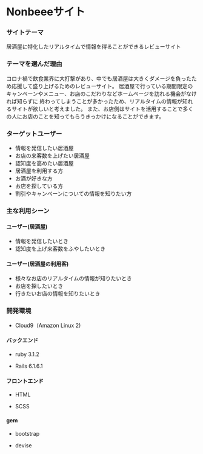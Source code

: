 # Nonbeeeサイト

### サイトテーマ

居酒屋に特化したリアルタイムで情報を得ることができるレビューサイト

### テーマを選んだ理由

コロナ禍で飲食業界に大打撃があり、中でも居酒屋は大きくダメージを負ったため応援して盛り上げるためのレビューサイト。
居酒屋で行っている期間限定のキャンペーンやメニュー、お店のこだわりなどホームページを訪れる機会がなければ知らずに
終わってしまうことが多かったため、リアルタイムの情報が知れるサイトが欲しいと考えました。
また、お店側はサイトを活用することで多くの人にお店のことを知ってもらうきっかけになることができます。

### ターゲットユーザー

* 情報を発信したい居酒屋
* お店の来客数を上げたい居酒屋
* 認知度を高めたい居酒屋
* 居酒屋を利用する方
* お酒が好きな方
* お店を探している方
* 割引やキャンペーンについての情報を知りたい方

### 主な利用シーン

#### ユーザー(居酒屋)

* 情報を発信したいとき
* 認知度を上げ来客数をふやしたいとき

#### ユーザー(居酒屋の利用客)
* 様々なお店のリアルタイムの情報が知りたいとき
* お店を探したいとき
* 行きたいお店の情報を知りたいとき

### 開発環境

* Cloud9（Amazon Linux 2)

#### バックエンド

* ruby 3.1.2

* Rails 6.1.6.1

#### フロントエンド

* HTML

* SCSS

#### gem

* bootstrap

* devise
